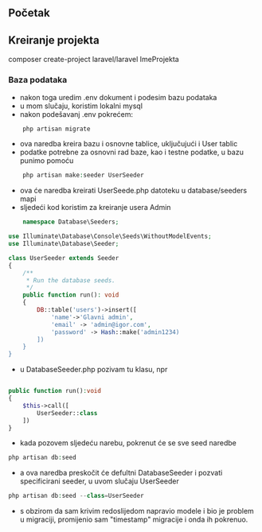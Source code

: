 ## Početak

## Kreiranje projekta

composer create-project laravel/laravel ImeProjekta

### Baza podataka

-   nakon toga uredim .env dokument i podesim bazu podataka
-   u mom slučaju, koristim lokalni mysql
-   nakon podešavanj .env pokrećem:

```php
    php artisan migrate
```

-   ova naredba kreira bazu i osnovne tablice, uključujući i User tablic
-   podatke potrebne za osnovni rad baze, kao i testne podatke, u bazu punimo pomoću

```php
    php artisan make:seeder UserSeeder
```

-   ova će naredba kreirati UserSeede.php datoteku u database/seeders mapi
-   sljedeći kod koristim za kreiranje usera Admin

```php
    namespace Database\Seeders;

use Illuminate\Database\Console\Seeds\WithoutModelEvents;
use Illuminate\Database\Seeder;

class UserSeeder extends Seeder
{
    /**
     * Run the database seeds.
     */
    public function run(): void
    {
        DB::table('users')->insert([
            'name'->'Glavni admin',
            'email' -> 'admin@igor.com',
            'password' -> Hash::make('admin1234)
        ])
    }
}

```

-   u DatabaseSeeder.php pozivam tu klasu, npr

```php

public function run():void
{
    $this->call([
        UserSeeder::class
    ])
}
```

-   kada pozovem sljedeću narebu, pokrenut će se sve seed naredbe

```php
php artisan db:seed
```

-   a ova naredba preskočit će defultni DatabaseSeeder i pozvati specificirani seeder, u uvom slučaju UserSeeder

```php
php artisan db:seed --class=UserSeeder
```

-   s obzirom da sam krivim redoslijedom napravio modele i bio je problem u migraciji, promijenio sam "timestamp" migracije i onda ih pokrenuo.
